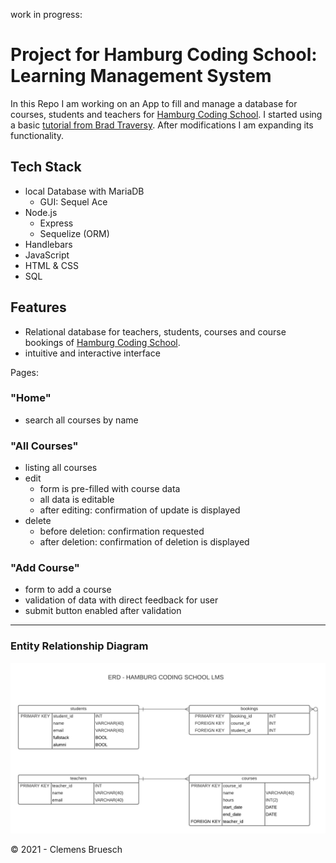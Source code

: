 work in progress: 
# Project for Hamburg Coding School: Learning Management System

In this Repo I am working on an App to fill and manage a database for courses, students and teachers for [Hamburg Coding School](https://hamburgcodingschool.com/).
I started using a basic [tutorial from Brad Traversy](https://www.youtube.com/watch?v=bOHysWYMZM0&list=PLillGF-RfqbZyLc9sMQ72_u3FW9fVxo1p). 
After modifications I am expanding its functionality.

## Tech Stack
- local Database with MariaDB
  - GUI: Sequel Ace
- Node.js
  - Express
  - Sequelize (ORM)
- Handlebars
- JavaScript
- HTML & CSS
- SQL

## Features
- Relational database for teachers, students, courses and course bookings of [Hamburg Coding School](https://hamburgcodingschool.com/).
- intuitive and interactive interface

Pages:

### "Home"
- search all courses by name

### "All Courses"
- listing all courses
- edit
  - form is pre-filled with course data
  - all data is editable
  - after editing: confirmation of update is displayed
- delete
  - before deletion: confirmation requested
  - after deletion: confirmation of deletion is displayed


### "Add Course"
- form to add a course
- validation of data with direct feedback for user
- submit button enabled after validation

---
### Entity Relationship Diagram
![ERD - HAMBURG CODING SCHOOL LMS.png](/public/img/ERD-HAMBURG_CODING_SCHOOL_LMS.png)

&copy; 2021 - Clemens Bruesch
